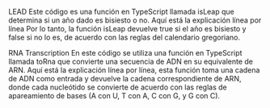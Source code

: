LEAD
Este código es una función en TypeScript llamada isLeap que determina si un año dado es bisiesto o no. Aquí está la explicación línea por línea Por lo tanto, la función isLeap devuelve true si el año es bisiesto y false si no lo es, de acuerdo con las reglas del calendario gregoriano.

RNA Transcription
En este código se utiliza una función en TypeScript llamada toRna que convierte una secuencia de ADN en su equivalente de ARN. Aquí está la explicación línea por línea, esta función toma una cadena de ADN como entrada y devuelve la cadena correspondiente de ARN, donde cada nucleótido se convierte de acuerdo con las reglas de apareamiento de bases (A con U, T con A, C con G, y G con C).